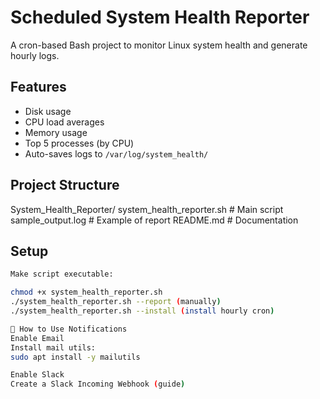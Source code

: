 #  Scheduled System Health Reporter

A cron-based Bash project to monitor Linux system health and generate hourly logs.

##  Features
- Disk usage
- CPU load averages
- Memory usage
- Top 5 processes (by CPU)
- Auto-saves logs to `/var/log/system_health/`

##  Project Structure
System_Health_Reporter/
 system_health_reporter.sh # Main script
 sample_output.log # Example of report
 README.md # Documentation

##  Setup
```bash
Make script executable:

chmod +x system_health_reporter.sh
./system_health_reporter.sh --report (manually)
./system_health_reporter.sh --install (install hourly cron)

🔧 How to Use Notifications
Enable Email
Install mail utils:
sudo apt install -y mailutils

Enable Slack
Create a Slack Incoming Webhook (guide)
